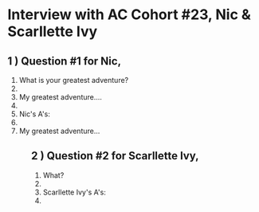 # Interview with AC Cohort #23, Nic & Scarllette Ivy

## 1 ) Question #1 for Nic,

<ol>
  <li>What is your greatest adventure?<li/> 
  <li>My greatest adventure....<li/>
  <li>Nic's A's:<li/>
  <li>My greatest adventure...
<ol/>

## 2 ) Question #2 for Scarllette Ivy,<br>

<ol>
  <li>What?<li/>
  <li>Scarllette Ivy's A's:<li/>
<ol> <ol/>
<ol/>

